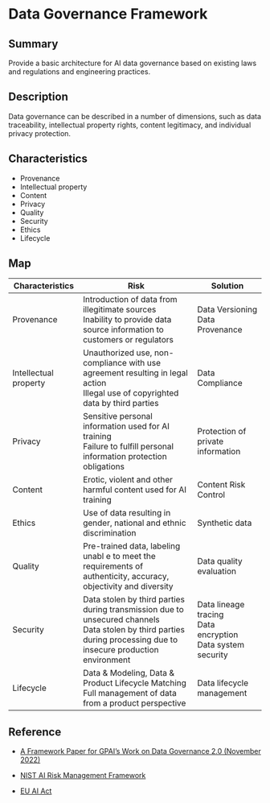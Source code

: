 <!-- 
Copyright (c) 2022 The OpenDataology Authors 
All rights reserved.

SPDX-License-Identifier: Creative Commons Attribution 4.0 International
-->


# Data Governance Framework

## Summary

Provide a basic architecture for AI data governance based on existing laws and regulations and engineering practices.

## Description

Data governance can be described in a number of dimensions, such as data traceability, intellectual property rights, content legitimacy, and individual privacy protection.

## Characteristics

- Provenance
- Intellectual property
- Content
- Privacy
- Quality
- Security
- Ethics
- Lifecycle

## Map

| Characteristics | Risk   |  Solution |                                
| ---- | --------------------------------------------------- | -- |
| Provenance | Introduction of data from illegitimate sources<br>Inability to provide data source information to customers or regulators<br> |  Data Versioning<br>Data Provenance <br> |
| Intellectual property | Unauthorized use, non-compliance with use agreement resulting in legal action<br>Illegal use of copyrighted data by third parties<br> | Data Compliance|
| Privacy | Sensitive personal information used for AI training<br>Failure to fulfill personal information protection obligations<br> | Protection of private information |
| Content | Erotic, violent and other harmful content used for AI training<br>| Content Risk Control |
| Ethics | Use of data resulting in gender, national and ethnic discrimination | Synthetic data |
| Quality | Pre-trained data, labeling unabl e to meet the requirements of authenticity, accuracy, objectivity and diversity<br>| Data quality evaluation|
| Security | Data stolen by third parties during transmission due to unsecured channels<br>Data stolen by third parties during processing due to insecure production environment | Data lineage tracing  <br> Data encryption <br> Data system security|
| Lifecycle | Data & Modeling, Data & Product Lifecycle Matching<br>Full management of data from a product perspective <br>| Data lifecycle management |

## Reference

- [A Framework Paper for GPAI’s Work on Data Governance 2.0 (November 2022)](https://gpai.ai/projects/data-governance/Data%20Governance%20-%20A%20Framework%20Paper%20for%20GPAI%E2%80%99s%20Work%20on%20Data%20Governance%202.0%20.pdf)

- [NIST AI Risk Management Framework](https://airc.nist.gov/AI_RMF_Knowledge_Base/Playbook)

- [EU AI Act](https://artificialintelligenceact.eu/)